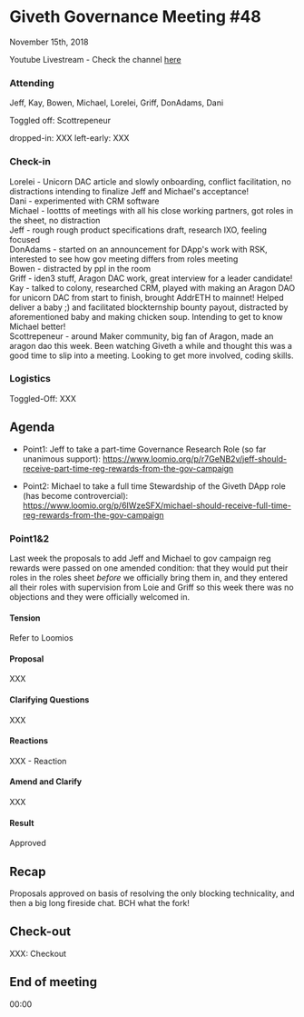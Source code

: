# Giveth Governance Meeting #48


November 15th, 2018


Youtube Livestream - Check the channel [here](https://www.youtube.com/channel/UCdqmP4axeI1hNmX20aZsOwg/videos)


### Attending

Jeff, Kay, Bowen, Michael, Lorelei, Griff, DonAdams, Dani

Toggled off: Scottrepeneur

dropped-in: XXX
left-early: XXX


###  Check-in

Lorelei - Unicorn DAC article and slowly onboarding, conflict facilitation, no distractions intending to finalize Jeff and Michael's acceptance! <br> 
Dani - experimented with CRM software <br>
Michael - loottts of meetings with all his close working partners, got roles in the sheet, no distraction <br>
Jeff - rough rough product specifications draft, research IXO, feeling focused <br>
DonAdams - started on an announcement for DApp's work with RSK, interested to see how gov meeting differs from roles meeting <br>
Bowen - distracted by ppl in the room <br>
Griff - iden3 stuff, Aragon DAC work, great interview for a leader candidate! <br>
Kay - talked to colony, researched CRM, played with making an Aragon DAO for unicorn DAC from start to finish, brought AddrETH to mainnet! Helped deliver a baby ;) and facilitated blockternship bounty payout, distracted by aforementioned baby and making chicken soup. Intending to get to know Michael better! <br>
Scottrepeneur - around Maker community, big fan of Aragon, made an aragon dao this week. Been watching Giveth a while and thought this was a good time to slip into a meeting. Looking to get more involved, coding skills.  <br>

### Logistics

Toggled-Off: XXX



## Agenda

*   Point1: Jeff to take a part-time Governance Research Role (so far unanimous support):
https://www.loomio.org/p/r7GeNB2v/jeff-should-receive-part-time-reg-rewards-from-the-gov-campaign

*   Point2: Michael to take a full time Stewardship of the Giveth DApp role (has become controvercial):
https://www.loomio.org/p/6IWzeSFX/michael-should-receive-full-time-reg-rewards-from-the-gov-campaign



### Point1&2
Last week the proposals to add Jeff and Michael to gov campaign reg rewards were passed on one amended condition: that they would put their roles in the roles sheet *before* we officially bring them in, and they entered all their roles with supervision from Loie and Griff so this week there was no objections and they were officially welcomed in.


#### Tension

Refer to Loomios


#### Proposal

XXX

#### Clarifying Questions

XXX

#### Reactions

XXX - Reaction


#### Amend and Clarify

XXX

#### Result

Approved


## Recap

Proposals approved on basis of resolving the only blocking technicality, and then a big long fireside chat. BCH what the fork! 

## Check-out

XXX: Checkout

## End of meeting

00:00
